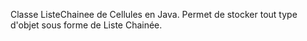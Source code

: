 Classe ListeChainee de Cellules en Java. Permet de stocker tout type d'objet sous forme de Liste Chainée. 

